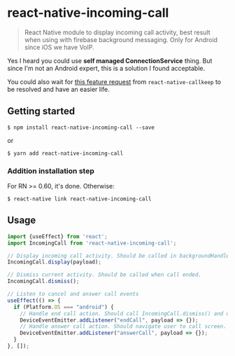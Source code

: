 # react-native-incoming-call

> React Native module to display incoming call activity, best result when using with firebase background messaging. Only for Android since iOS we have VoIP.

Yes I heard you could use **self managed ConnectionService** thing. But since I'm not an Android expert, this is a solution I found acceptable.

You could also wait for [this feature request](https://github.com/react-native-webrtc/react-native-callkeep/issues/43) from `react-native-callkeep` to be resolved and have an easier life.

## Getting started

`$ npm install react-native-incoming-call --save`

or

`$ yarn add react-native-incoming-call`

### Addition installation step

For RN >= 0.60, it's done. Otherwise:

`$ react-native link react-native-incoming-call`

## Usage
```javascript
import {useEffect} from 'react';
import IncomingCall from 'react-native-incoming-call';

// Display incoming call activity. Should be called in backgroundHandler function of react-native-firebase.
IncomingCall.display(payload);

// Dismiss current activity. Should be called when call ended.
IncomingCall.dismiss();

// Listen to cancel and answer call events
useEffect(() => {
  if (Platform.OS === "android") {
    // Handle end call action. Should call IncomingCall.dismiss() and other exit room actions.
    DeviceEventEmitter.addListener("endCall", payload => {});
    // Handle answer call action. Should navigate user to call screen.
    DeviceEventEmitter.addListener("answerCall", payload => {});
  }
}, []);
```
